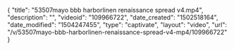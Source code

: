 {
    "title": "53507mayo bbb harborlinen renaissance spread v4.mp4",
    "description": "",
    "videoid": "109966722",
    "date_created": "1502518164",
    "date_modified": "1504247455",
    "type": "captivate",
    "layout": "video",
    "url": "\/v\/53507mayo-bbb-harborlinen-renaissance-spread-v4-mp4\/109966722"
}
